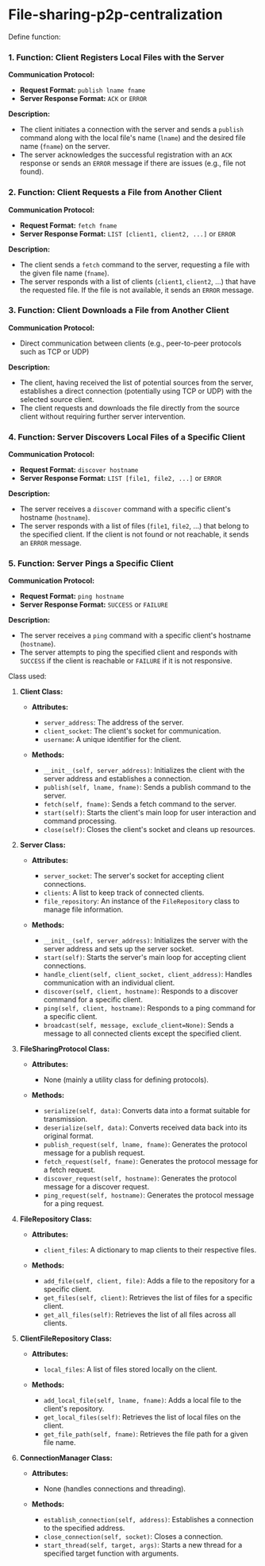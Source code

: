 # File-sharing-p2p-centralization

Define function:
### 1. Function: Client Registers Local Files with the Server

**Communication Protocol:**
- **Request Format:** `publish lname fname`
- **Server Response Format:** `ACK` or `ERROR`

**Description:**
- The client initiates a connection with the server and sends a `publish` command along with the local file's name (`lname`) and the desired file name (`fname`) on the server.
- The server acknowledges the successful registration with an `ACK` response or sends an `ERROR` message if there are issues (e.g., file not found).

### 2. Function: Client Requests a File from Another Client

**Communication Protocol:**
- **Request Format:** `fetch fname`
- **Server Response Format:** `LIST [client1, client2, ...]` or `ERROR`

**Description:**
- The client sends a `fetch` command to the server, requesting a file with the given file name (`fname`).
- The server responds with a list of clients (`client1`, `client2`, ...) that have the requested file. If the file is not available, it sends an `ERROR` message.

### 3. Function: Client Downloads a File from Another Client

**Communication Protocol:**
- Direct communication between clients (e.g., peer-to-peer protocols such as TCP or UDP)

**Description:**
- The client, having received the list of potential sources from the server, establishes a direct connection (potentially using TCP or UDP) with the selected source client.
- The client requests and downloads the file directly from the source client without requiring further server intervention.

### 4. Function: Server Discovers Local Files of a Specific Client

**Communication Protocol:**
- **Request Format:** `discover hostname`
- **Server Response Format:** `LIST [file1, file2, ...]` or `ERROR`

**Description:**
- The server receives a `discover` command with a specific client's hostname (`hostname`).
- The server responds with a list of files (`file1`, `file2`, ...) that belong to the specified client. If the client is not found or not reachable, it sends an `ERROR` message.

### 5. Function: Server Pings a Specific Client

**Communication Protocol:**
- **Request Format:** `ping hostname`
- **Server Response Format:** `SUCCESS` or `FAILURE`

**Description:**
- The server receives a `ping` command with a specific client's hostname (`hostname`).
- The server attempts to ping the specified client and responds with `SUCCESS` if the client is reachable or `FAILURE` if it is not responsive.

Class used:
1. **Client Class:**

   - **Attributes:**
     - `server_address`: The address of the server.
     - `client_socket`: The client's socket for communication.
     - `username`: A unique identifier for the client.

   - **Methods:**
     - `__init__(self, server_address)`: Initializes the client with the server address and establishes a connection.
     - `publish(self, lname, fname)`: Sends a publish command to the server.
     - `fetch(self, fname)`: Sends a fetch command to the server.
     - `start(self)`: Starts the client's main loop for user interaction and command processing.
     - `close(self)`: Closes the client's socket and cleans up resources.

2. **Server Class:**

   - **Attributes:**
     - `server_socket`: The server's socket for accepting client connections.
     - `clients`: A list to keep track of connected clients.
     - `file_repository`: An instance of the `FileRepository` class to manage file information.

   - **Methods:**
     - `__init__(self, server_address)`: Initializes the server with the server address and sets up the server socket.
     - `start(self)`: Starts the server's main loop for accepting client connections.
     - `handle_client(self, client_socket, client_address)`: Handles communication with an individual client.
     - `discover(self, client, hostname)`: Responds to a discover command for a specific client.
     - `ping(self, client, hostname)`: Responds to a ping command for a specific client.
     - `broadcast(self, message, exclude_client=None)`: Sends a message to all connected clients except the specified client.

3. **FileSharingProtocol Class:**

   - **Attributes:**
     - None (mainly a utility class for defining protocols).

   - **Methods:**
     - `serialize(self, data)`: Converts data into a format suitable for transmission.
     - `deserialize(self, data)`: Converts received data back into its original format.
     - `publish_request(self, lname, fname)`: Generates the protocol message for a publish request.
     - `fetch_request(self, fname)`: Generates the protocol message for a fetch request.
     - `discover_request(self, hostname)`: Generates the protocol message for a discover request.
     - `ping_request(self, hostname)`: Generates the protocol message for a ping request.

4. **FileRepository Class:**

   - **Attributes:**
     - `client_files`: A dictionary to map clients to their respective files.

   - **Methods:**
     - `add_file(self, client, file)`: Adds a file to the repository for a specific client.
     - `get_files(self, client)`: Retrieves the list of files for a specific client.
     - `get_all_files(self)`: Retrieves the list of all files across all clients.

5. **ClientFileRepository Class:**

   - **Attributes:**
     - `local_files`: A list of files stored locally on the client.

   - **Methods:**
     - `add_local_file(self, lname, fname)`: Adds a local file to the client's repository.
     - `get_local_files(self)`: Retrieves the list of local files on the client.
     - `get_file_path(self, fname)`: Retrieves the file path for a given file name.

6. **ConnectionManager Class:**

   - **Attributes:**
     - None (handles connections and threading).

   - **Methods:**
     - `establish_connection(self, address)`: Establishes a connection to the specified address.
     - `close_connection(self, socket)`: Closes a connection.
     - `start_thread(self, target, args)`: Starts a new thread for a specified target function with arguments.

